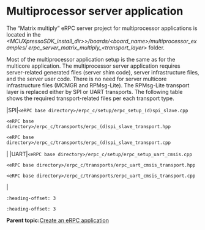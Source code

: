 # Multiprocessor server application

The “Matrix multiply” eRPC server project for multiprocessor applications is located in the *<MCUXpressoSDK\_install\_dir\>\>/boards/<board\_name\>/multiprocessor\_examples/ erpc\_server\_matrix\_multiply\_<transport\_layer\>* folder.

Most of the multiprocessor application setup is the same as for the multicore application. The multiprocessor server application requires server-related generated files \(server shim code\), server infrastructure files, and the server user code. There is no need for server multicore infrastructure files \(MCMGR and RPMsg-Lite\). The RPMsg-Lite transport layer is replaced either by SPI or UART transports. The following table shows the required transport-related files per each transport type.

|SPI|`<eRPC base directory>/erpc_c/setup/erpc_setup_(d)spi_slave.cpp`

 `<eRPC base directory>/erpc_c/transports/erpc_(d)spi_slave_transport.hpp`

 `<eRPC base directory>/erpc_c/transports/erpc_(d)spi_slave_transport.cpp`

|
|UART|`<eRPC base directory>/erpc_c/setup/erpc_setup_uart_cmsis.cpp`

 `<eRPC base directory>/erpc_c/transports/erpc_uart_cmsis_transport.hpp`

 `<eRPC base directory>/erpc_c/transports/erpc_uart_cmsis_transport.cpp`

|


```{include} ../topics/server_user_code.md
:heading-offset: 3
```

```{include} ../topics/multiprocessor_client_application.md
:heading-offset: 3
```

**Parent topic:**[Create an eRPC application](../topics/create_an_erpc_application.md)

